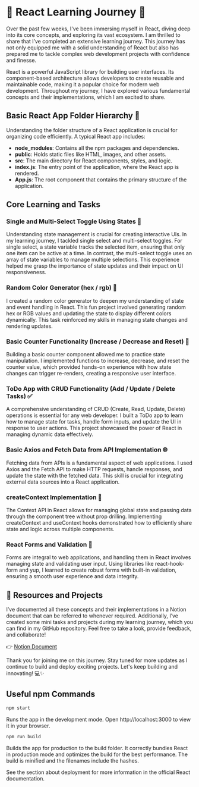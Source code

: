 # 🌟 React Learning Journey 🌟

Over the past few weeks, I've been immersing myself in React, diving deep into its core concepts, and exploring its vast ecosystem. I am thrilled to share that I’ve completed an extensive learning journey. This journey has not only equipped me with a solid understanding of React but also has prepared me to tackle complex web development projects with confidence and finesse.

React is a powerful JavaScript library for building user interfaces. Its component-based architecture allows developers to create reusable and maintainable code, making it a popular choice for modern web development. Throughout my journey, I have explored various fundamental concepts and their implementations, which I am excited to share.

## Basic React App Folder Hierarchy 📂

Understanding the folder structure of a React application is crucial for organizing code efficiently. A typical React app includes:

- **node_modules**: Contains all the npm packages and dependencies.
- **public**: Holds static files like HTML, images, and other assets.
- **src**: The main directory for React components, styles, and logic.
- **index.js**: The entry point of the application, where the React app is rendered.
- **App.js**: The root component that contains the primary structure of the application.

## Core Learning and Tasks

### Single and Multi-Select Toggle Using States 🔄

Understanding state management is crucial for creating interactive UIs. In my learning journey, I tackled single select and multi-select toggles. For single select, a state variable tracks the selected item, ensuring that only one item can be active at a time. In contrast, the multi-select toggle uses an array of state variables to manage multiple selections. This experience helped me grasp the importance of state updates and their impact on UI responsiveness.

### Random Color Generator (hex / rgb) 🎨

I created a random color generator to deepen my understanding of state and event handling in React. This fun project involved generating random hex or RGB values and updating the state to display different colors dynamically. This task reinforced my skills in managing state changes and rendering updates.

### Basic Counter Functionality (Increase / Decrease and Reset) 🔢

Building a basic counter component allowed me to practice state manipulation. I implemented functions to increase, decrease, and reset the counter value, which provided hands-on experience with how state changes can trigger re-renders, creating a responsive user interface.

### ToDo App with CRUD Functionality (Add / Update / Delete Tasks) ✅

A comprehensive understanding of CRUD (Create, Read, Update, Delete) operations is essential for any web developer. I built a ToDo app to learn how to manage state for tasks, handle form inputs, and update the UI in response to user actions. This project showcased the power of React in managing dynamic data effectively.

### Basic Axios and Fetch Data from API Implementation 🌐

Fetching data from APIs is a fundamental aspect of web applications. I used Axios and the Fetch API to make HTTP requests, handle responses, and update the state with the fetched data. This skill is crucial for integrating external data sources into a React application.

### createContext Implementation 📡

The Context API in React allows for managing global state and passing data through the component tree without prop drilling. Implementing createContext and useContext hooks demonstrated how to efficiently share state and logic across multiple components.

### React Forms and Validation 📝

Forms are integral to web applications, and handling them in React involves managing state and validating user input. Using libraries like react-hook-form and yup, I learned to create robust forms with built-in validation, ensuring a smooth user experience and data integrity.

## 🔗 Resources and Projects

I’ve documented all these concepts and their implementations in a Notion document that can be referred to whenever required. Additionally, I’ve created some mini tasks and projects during my learning journey, which you can find in my GitHub repository. Feel free to take a look, provide feedback, and collaborate!

👉 [Notion Document](https://apple-frill-e70.notion.site/Understanding-React-JS-4350b667ee7f480f95a81b3a8c0b1218)

Thank you for joining me on this journey. Stay tuned for more updates as I continue to build and deploy exciting projects. Let's keep building and innovating! 💻✨


## Useful npm Commands

```sh
npm start
```

Runs the app in the development mode.
Open http://localhost:3000 to view it in your browser.

```sh
npm run build
```
Builds the app for production to the build folder.
It correctly bundles React in production mode and optimizes the build for the best performance.
The build is minified and the filenames include the hashes.

See the section about deployment for more information in the official React documentation.